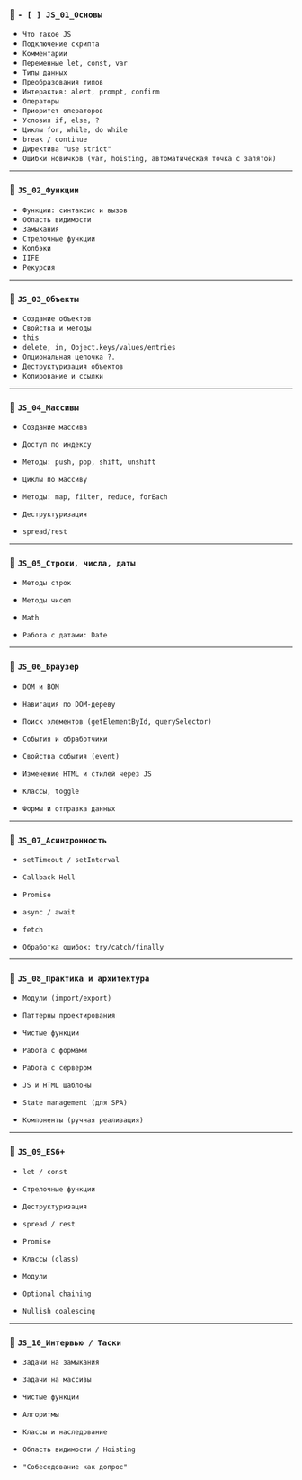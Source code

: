 ### 📁 `- [ ] JS_01_Основы`

- `Что такое JS`
- `Подключение скрипта`
- `Комментарии`
- `Переменные let, const, var`
- `Типы данных`
- `Преобразования типов`
- `Интерактив: alert, prompt, confirm`
- `Операторы`
- `Приоритет операторов`
- `Условия if, else, ?`
- `Циклы for, while, do while`
- `break / continue`
- `Директива "use strict"`
- `Ошибки новичков (var, hoisting, автоматическая точка с запятой)`
---
### 📁 `JS_02_Функции`

- `Функции: синтаксис и вызов`
- `Область видимости`
- `Замыкания`
- `Стрелочные функции`
- `Колбэки`
- `IIFE`
- `Рекурсия`

---

### 📁 `JS_03_Объекты`

- `Создание объектов` 
- `Свойства и методы`    
- `this`
- `delete, in, Object.keys/values/entries`
- `Опциональная цепочка ?.`
- `Деструктуризация объектов`
- `Копирование и ссылки`

---

### 📁 `JS_04_Массивы`

- `Создание массива`
    
- `Доступ по индексу`
    
- `Методы: push, pop, shift, unshift`
    
- `Циклы по массиву`
    
- `Методы: map, filter, reduce, forEach`
    
- `Деструктуризация`
    
- `spread/rest`
    

---

### 📁 `JS_05_Строки, числа, даты`

- `Методы строк`
    
- `Методы чисел`
    
- `Math`
    
- `Работа с датами: Date`
    

---

### 📁 `JS_06_Браузер`

- `DOM и BOM`
    
- `Навигация по DOM-дереву`
    
- `Поиск элементов (getElementById, querySelector)`
    
- `События и обработчики`
    
- `Свойства события (event)`
    
- `Изменение HTML и стилей через JS`
    
- `Классы, toggle`
    
- `Формы и отправка данных`
    

---

### 📁 `JS_07_Асинхронность`

- `setTimeout / setInterval`
    
- `Callback Hell`
    
- `Promise`
    
- `async / await`
    
- `fetch`
    
- `Обработка ошибок: try/catch/finally`
    

---

### 📁 `JS_08_Практика и архитектура`

- `Модули (import/export)`
    
- `Паттерны проектирования`
    
- `Чистые функции`
    
- `Работа с формами`
    
- `Работа с сервером`
    
- `JS и HTML шаблоны`
    
- `State management (для SPA)`
    
- `Компоненты (ручная реализация)`
    

---

### 📁 `JS_09_ES6+`

- `let / const`
    
- `Стрелочные функции`
    
- `Деструктуризация`
    
- `spread / rest`
    
- `Promise`
    
- `Классы (class)`
    
- `Модули`
    
- `Optional chaining`
    
- `Nullish coalescing`
    

---

### 📁 `JS_10_Интервью / Таски`

- `Задачи на замыкания`
    
- `Задачи на массивы`
    
- `Чистые функции`
    
- `Алгоритмы`
    
- `Классы и наследование`
    
- `Область видимости / Hoisting`
    
- `"Собеседование как допрос"`